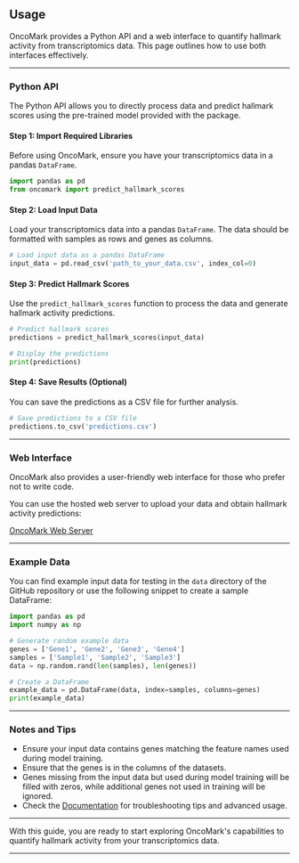 ## Usage

OncoMark provides a Python API and a web interface to quantify hallmark activity from transcriptomics data. This page outlines how to use both interfaces effectively.

---

### Python API

The Python API allows you to directly process data and predict hallmark scores using the pre-trained model provided with the package.

#### Step 1: Import Required Libraries

Before using OncoMark, ensure you have your transcriptomics data in a pandas `DataFrame`.

```python
import pandas as pd
from oncomark import predict_hallmark_scores
```

#### Step 2: Load Input Data

Load your transcriptomics data into a pandas `DataFrame`. The data should be formatted with samples as rows and genes as columns.

```python
# Load input data as a pandas DataFrame
input_data = pd.read_csv('path_to_your_data.csv', index_col=0)
```

#### Step 3: Predict Hallmark Scores

Use the `predict_hallmark_scores` function to process the data and generate hallmark activity predictions.

```python
# Predict hallmark scores
predictions = predict_hallmark_scores(input_data)

# Display the predictions
print(predictions)
```

#### Step 4: Save Results (Optional)

You can save the predictions as a CSV file for further analysis.

```python
# Save predictions to a CSV file
predictions.to_csv('predictions.csv')
```

---

### Web Interface

OncoMark also provides a user-friendly web interface for those who prefer not to write code.

You can use the hosted web server to upload your data and obtain hallmark activity predictions:

[OncoMark Web Server](https://iamspriyadarshi-oncomark.hf.space/)

---

### Example Data

You can find example input data for testing in the `data` directory of the GitHub repository or use the following snippet to create a sample DataFrame:

```python
import pandas as pd
import numpy as np

# Generate random example data
genes = ['Gene1', 'Gene2', 'Gene3', 'Gene4']
samples = ['Sample1', 'Sample2', 'Sample3']
data = np.random.rand(len(samples), len(genes))

# Create a DataFrame
example_data = pd.DataFrame(data, index=samples, columns=genes)
print(example_data)
```

---

### Notes and Tips

- Ensure your input data contains genes matching the feature names used during model training.
- Ensure that the genes is in the columns of the datasets.
- Genes missing from the input data but used during model training will be filled with zeros, while additional genes not used in training will be ignored.
- Check the [Documentation](https://oncomark.readthedocs.io/en/latest/) for troubleshooting tips and advanced usage.

---

With this guide, you are ready to start exploring OncoMark's capabilities to quantify hallmark activity from your transcriptomics data.

---